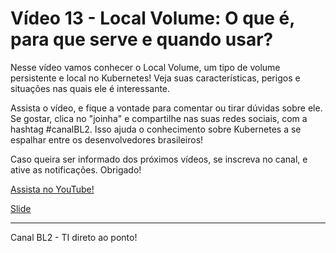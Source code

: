 # Vídeo 13 - Local Volume: O que é, para que serve e quando usar?

Nesse vídeo vamos conhecer o Local Volume, um tipo de volume persistente e local no Kubernetes! Veja suas características, perigos e situações nas quais ele é interessante.

Assista o vídeo, e fique a vontade para comentar ou tirar dúvidas sobre ele. Se gostar, clica no "joinha" e compartilhe nas suas redes sociais, com a hashtag #canalBL2. Isso ajuda o conhecimento sobre Kubernetes a se espalhar entre os desenvolvedores brasileiros!

Caso queira ser informado dos próximos vídeos, se inscreva no canal, e ative as notificações. Obrigado!

[Assista no YouTube!](https://youtu.be/RhZfTAgUXrI)

[Slide](slides)

---
Canal BL2  - TI direto ao ponto!